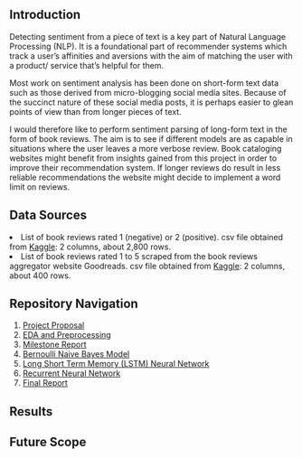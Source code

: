 <h2> Introduction </h2>
  Detecting sentiment from a piece of text is a key part of Natural Language Processing (NLP). It is a foundational part of recommender systems which track a user’s affinities and aversions with the aim of matching the user with a product/ service that’s helpful for them.
  
  Most work on sentiment analysis has been done on short-form text data such as those derived from micro-blogging social media sites. Because of the succinct nature of these social media posts, it is perhaps easier to glean points of view than from longer pieces of text. 
  
  I would therefore like to perform sentiment parsing of long-form text in the form of book reviews. The aim is to see if different models are as capable in situations where the user leaves a more verbose review. Book cataloging websites might benefit from insights gained from this project in order to improve their recommendation system. If longer reviews do result in less reliable recommendations the website might decide to implement a word limit on reviews.

<h2> Data Sources </h2>
<li>List of book reviews rated 1 (negative) or 2 (positive). csv file obtained from <a href='https://www.kaggle.com/rakeshkakati/book-reviews'>Kaggle</a>: 2 columns, about 2,800 rows.</li>
<li>List of book reviews rated 1 to 5 scraped from the book reviews aggregator website Goodreads. csv file obtained from <a href='https://www.kaggle.com/san089/goodreads-dataset
'>Kaggle</a>: 2 columns, about 400 rows.</li>

<h2> Repository Navigation </h2>
<ol>
  <li><a href='https://github.com/1njiku/SB-Capstone2/blob/master/Project-Proposal%20.pdf'>Project Proposal</a></li>
  <li><a href='https://github.com/1njiku/SB-Capstone2/blob/master/a.EDA_Preprocessing.ipynb'>EDA and Preprocessing</a></li>
  <li><a href='https://github.com/1njiku/SB-Capstone2/blob/master/Capstone-2-Milestone-Report.pdf'>Milestone Report</a></li>
  <li><a href='https://github.com/1njiku/SB-Capstone2/blob/master/b.%20Bernoulli_Naive_Bayes.ipynb'>Bernoulli Naive Bayes Model</a></li>
  <li><a href=''>Long Short Term Memory (LSTM) Neural Network</a></li>
  <li><a href=''>Recurrent Neural Network</a></li>
  <li><a href=''>Final Report</a></li>
</ol>

<h2> Results </h2>

<h2>Future Scope </h2>
